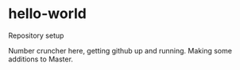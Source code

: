 # hello-world
Repository setup

Number cruncher here, getting github up and running. Making some additions to Master.

